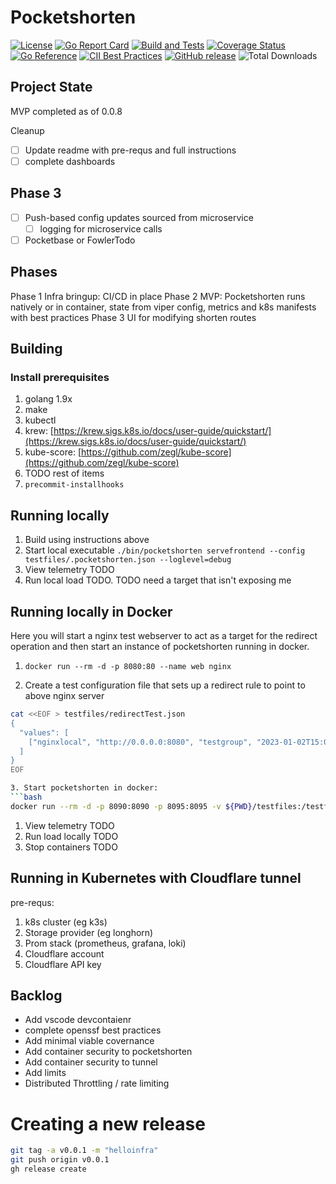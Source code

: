 # Pocketshorten

[![License](https://img.shields.io/github/license/clarkezone/pocketshorten.svg)](https://github.com/clarkezone/pocketshorten/blob/main/LICENSE)
[![Go Report Card](https://goreportcard.com/badge/github.com/clarkezone/pocketshorten)](https://goreportcard.com/report/github.com/clarkezone/pocketshorten)
[![Build and Tests](https://github.com/clarkezone/pocketshorten/workflows/run%20tests/badge.svg)](https://github.com/clarkezone/pocketshorten/actions?query=workflow%3A%22run+tests%22) [![Coverage Status](https://coveralls.io/repos/github/clarkezone/pocketshorten/badge.svg?branch=main)](https://coveralls.io/github/clarkezone/pocketshorten?branch=main)
[![Go Reference](https://pkg.go.dev/badge/github.com/clarkezone/pocketshorten.svg)](https://pkg.go.dev/github.com/clarkezone/pocketshorten)
[![CII Best Practices](https://bestpractices.coreinfrastructure.org/projects/6231/badge)](https://bestpractices.coreinfrastructure.org/projects/6231)
[![GitHub release](https://img.shields.io/github/release/clarkezone/pocketshorten.svg?style=flat-square)](https://github.com/clarkezone/pocketshorten/releases)
![Total Downloads](https://img.shields.io/github/downloads/clarkezone/pocketshorten/total?logo=github&logoColor=white)

## Project State

MVP completed as of 0.0.8

Cleanup

- [ ] Update readme with pre-requs and full instructions
- [ ] complete dashboards

## Phase 3

- [ ] Push-based config updates sourced from microservice
  - [ ] logging for microservice calls
- [ ] Pocketbase or FowlerTodo

## Phases

Phase 1 Infra bringup: CI/CD in place
Phase 2 MVP: Pocketshorten runs natively or in container, state from viper config, metrics and k8s manifests with best practices
Phase 3 UI for modifying shorten routes

## Building

### Install prerequisites

1. golang 1.9x
2. make
3. kubectl
4. krew: [https://krew.sigs.k8s.io/docs/user-guide/quickstart/](https://krew.sigs.k8s.io/docs/user-guide/quickstart/)
5. kube-score: [https://github.com/zegl/kube-score](https://github.com/zegl/kube-score)
6. TODO rest of items
7. `precommit-installhooks`

## Running locally

1. Build using instructions above
2. Start local executable
   `./bin/pocketshorten servefrontend --config testfiles/.pocketshorten.json --loglevel=debug`
3. View telemetry TODO
4. Run local load TODO. TODO need a target that isn't exposing me

## Running locally in Docker

Here you will start a nginx test webserver to act as
a target for the redirect operation and then start an instance
of pocketshorten running in docker.

1. `docker run --rm -d -p 8080:80 --name web nginx`

2. Create a test configuration file that sets up a redirect rule to
   point to above nginx server

````bash
cat <<EOF > testfiles/redirectTest.json
{
  "values": [
    ["nginxlocal", "http://0.0.0.0:8080", "testgroup", "2023-01-02T15:04:05-0700"]
  ]
}
EOF

3. Start pocketshorten in docker:
```bash
docker run --rm -d -p 8090:8090 -p 8095:8095 -v ${PWD}/testfiles:/testfiles -e LOGLEVEL=debug --name web nginx registry.hub.docker.com/clarkezone/pocketshorten:main servefrontend --config /testfiles/redirectTest.json
````

1. View telemetry TODO
2. Run load locally TODO
3. Stop containers TODO

## Running in Kubernetes with Cloudflare tunnel

pre-requs:

1. k8s cluster (eg k3s)
2. Storage provider (eg longhorn)
3. Prom stack (prometheus, grafana, loki)
4. Cloudflare account
5. Cloudflare API key

## Backlog

- Add vscode devcontaienr
- complete openssf best practices
- Add minimal viable covernance
- Add container security to pocketshorten
- Add container security to tunnel
- Add limits
- Distributed Throttling / rate limiting

# Creating a new release

```bash
git tag -a v0.0.1 -m "helloinfra"
git push origin v0.0.1
gh release create
```
